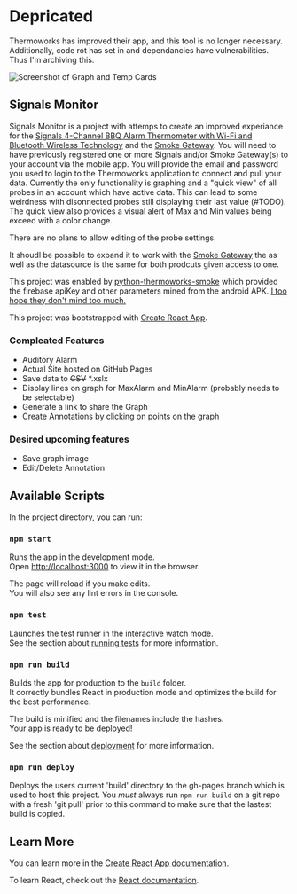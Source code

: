 # Depricated
Thermoworks has improved their app, and this tool is no longer necessary.  Additionally, code rot has set in and dependancies have vulnerabilities.  Thus I'm archiving this.

![Screenshot of Graph and Temp Cards](https://github.com/dlgreenwald/SignalsMontior/raw/master/screenshot.png)

## Signals Monitor
Signals Monitor is a project with attemps to create an improved experiance for the [Signals 4-Channel BBQ Alarm Thermometer with Wi-Fi and Bluetooth Wireless Technology](https://www.thermoworks.com/Signals) and the [Smoke Gateway](https://www.thermoworks.com/Smoke-Gateway).  You will need to have previously registered one or more Signals and/or Smoke Gateway(s) to your account via the mobile app.  You will provide the email and password you used to login to the Thermoworks application to connect and pull your data. Currently the only functionality is graphing and a "quick view" of all probes in an account which have active data.  This can lead to some weirdness with disonnected probes still displaying their last value (#TODO).  The quick view also provides a visual alert of Max and Min values being exceed with a color change.

There are no plans to allow editing of the probe settings.

It shoudl be possible to expand it to work with the [Smoke Gateway](https://www.thermoworks.com/Smoke-Gateway) the as well as the datasource is the same for both prodcuts given access to one.

This project was enabled by [python-thermoworks-smoke](https://pypi.org/project/thermoworks-smoke/) which provided the firebase apiKey and other parameters mined from the android APK.  [I too hope they don't mind too much.](https://github.com/nhorvath/python-thermoworks-smoke/blob/cf3e11b3723a8617c8cd84929a22b372030014f8/thermoworks_smoke/thermoworks_smoke.py#L42)

This project was bootstrapped with [Create React App](https://github.com/facebook/create-react-app).

### Compleated Features
* Auditory Alarm
* Actual Site hosted on GitHub Pages
* Save data to ~~CSV~~ *.xslx
* Display lines on graph for MaxAlarm and MinAlarm (probably needs to be selectable)
* Generate a link to share the Graph
* Create Annotations by clicking on points on the graph

### Desired upcoming features
* Save graph image
* Edit/Delete Annotation

## Available Scripts

In the project directory, you can run:

### `npm start`

Runs the app in the development mode.<br />
Open [http://localhost:3000](http://localhost:3000) to view it in the browser.

The page will reload if you make edits.<br />
You will also see any lint errors in the console.

### `npm test`

Launches the test runner in the interactive watch mode.<br />
See the section about [running tests](https://facebook.github.io/create-react-app/docs/running-tests) for more information.

### `npm run build`

Builds the app for production to the `build` folder.<br />
It correctly bundles React in production mode and optimizes the build for the best performance.

The build is minified and the filenames include the hashes.<br />
Your app is ready to be deployed!

See the section about [deployment](https://facebook.github.io/create-react-app/docs/deployment) for more information.

### `npm run deploy`

Deploys the users current 'build' directory to the gh-pages branch which is used to host this project.  You *must* always run `npm run build` on a git repo with a fresh 'git pull' prior to this command to make sure that the lastest build is copied.

## Learn More

You can learn more in the [Create React App documentation](https://facebook.github.io/create-react-app/docs/getting-started).

To learn React, check out the [React documentation](https://reactjs.org/).
